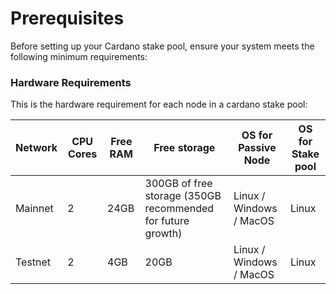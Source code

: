 # Prerequisites

Before setting up your Cardano stake pool, ensure your system meets the following minimum requirements:

### Hardware Requirements

This is the hardware requirement for each node in a cardano stake pool: 

| Network | CPU Cores | Free RAM | Free storage | OS for Passive Node | OS for Stake pool |
|---------|-----------|----------|--------------|-------------------|------------------|
| Mainnet | 2 | 24GB | 300GB of free storage (350GB recommended for future growth) | Linux / Windows / MacOS | Linux |
| Testnet | 2 | 4GB | 20GB | Linux / Windows / MacOS | Linux |

